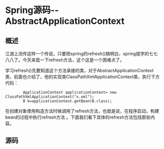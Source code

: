 

# Spring源码--AbstractApplicationContext

## 概述

江湖上流传这样一个传说，只要把spring的refresh()搞明白，spring就学的七七八八了。今天来盘一下refresh方法，这个这是一个困难点了。

学习refresh()先要知道这个方法承接的类，对于AbstractApplicationContext类，前面也介绍了，他的实现类ClassPathXmlApplicationContext类，执行下方代码：

```
		ApplicationContext applicationContext= new ClassPathXmlApplicationContext("x.xml");
		B b=applicationContext.getBean(B.class);
```

在创建对象使用构造方法时候调用了refresh方法，也就是说，在程序启动，构建bean的过程中执行refresh方法 。下面我们看下具体的refresh方法包括那些内容。

## 源码



